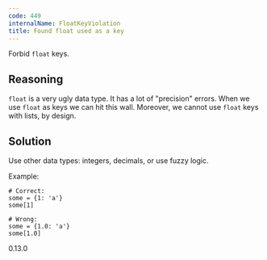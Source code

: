 ```yaml
---
code: 449
internalName: FloatKeyViolation
title: Found float used as a key
---
```


Forbid `float` keys.

## Reasoning
`float` is a very ugly data type. It has a lot of "precision"
errors. When we use `float` as keys we can hit this wall. Moreover,
we cannot use `float` keys with lists, by design.

## Solution
Use other data types: integers, decimals, or use fuzzy logic.

Example:

    # Correct:
    some = {1: 'a'}
    some[1]
    
    # Wrong:
    some = {1.0: 'a'}
    some[1.0]

<div class="versionadded">

0.13.0

</div>